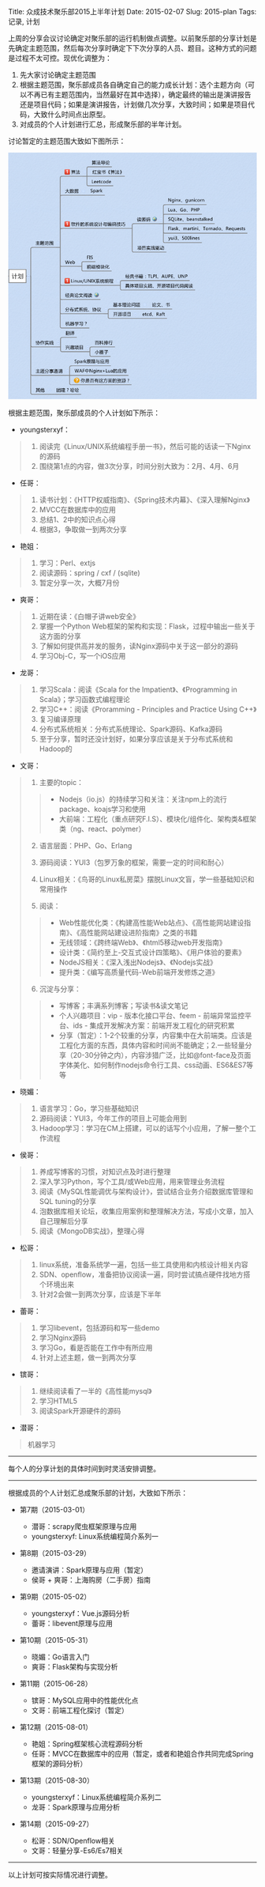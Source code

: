Title: 众成技术聚乐部2015上半年计划
Date: 2015-02-07
Slug: 2015-plan
Tags: 记录, 计划

上周的分享会议讨论确定对聚乐部的运行机制做点调整。以前聚乐部的分享计划是先确定主题范围，然后每次分享时确定下下次分享的人员、题目。这种方式的问题是过程不太可控。现优化调整为：

1. 先大家讨论确定主题范围
2. 根据主题范围，聚乐部成员各自确定自己的能力成长计划：选个主题方向（可以不再已有主题范围内，当然最好在其中选择），确定最终的输出是演讲报告还是项目代码；如果是演讲报告，计划做几次分享，大致时间；如果是项目代码，大致什么时间点出原型。
3. 对成员的个人计划进行汇总，形成聚乐部的半年计划。

讨论暂定的主题范围大致如下图所示：

![2015-plan-topic](https://raw.githubusercontent.com/HappyTechGroup/HappyTechGroup.github.io/master/upload/pics/2015-plan-topic.png)

根据主题范围，聚乐部成员的个人计划如下所示：

- youngsterxyf：

> 1. 阅读完《Linux/UNIX系统编程手册一书》，然后可能的话读一下Nginx的源码
> 2. 围绕第1点的内容，做3次分享，时间分别大致为：2月、4月、6月

- 任哥：

> 1. 读书计划：《HTTP权威指南》、《Spring技术内幕》、《深入理解Nginx》
> 2. MVCC在数据库中的应用
> 3. 总结1、2中的知识点心得
> 4. 根据3，争取做一到两次分享

- 艳姐：

> 1. 学习：Perl、extjs
> 2. 阅读源码：spring / cxf / (sqlite)
> 3. 暂定分享一次，大概7月份

- 爽哥：

> 1. 近期在读：《白帽子讲web安全》
> 2. 掌握一个Python Web框架的架构和实现：Flask，过程中输出一些关于这方面的分享
> 3. 了解如何提供高并发的服务，读Nginx源码中关于这一部分的源码
> 4. 学习Obj-C，写一个iOS应用

- 龙哥：

> 1. 学习Scala：阅读《Scala for the Impatient》、《Programming in Scala》；学习函数式编程理论
> 2. 学习C++：阅读《Proramming - Principles and Practice Using C++》
> 3. 复习编译原理
> 4. 分布式系统相关：分布式系统理论、Spark源码、Kafka源码
> 5. 至于分享，暂时还没计划好，如果分享应该是关于分布式系统和Hadoop的

- 文哥：

> 1. 主要的topic：
>>    - Nodejs（io.js）的持续学习和关注：关注npm上的流行package、koajs学习和使用
>>    - 大前端：工程化（重点研究F.I.S）、模块化/组件化、架构类&框架类（ng、react、polymer）
>
> 2. 语言层面：PHP、Go、Erlang
>
> 3. 源码阅读：YUI3（包罗万象的框架，需要一定的时间和耐心）
>
> 4. Linux相关：《鸟哥的Linux私房菜》摆脱Linux文盲，学一些基础知识和常用操作
>
> 5. 阅读：
>>    - Web性能优化类：《构建高性能Web站点》、《高性能网站建设指南》、《高性能网站建设进阶指南》之类的书籍
>>    - 无线领域：《跨终端Web》、《html5移动web开发指南》
>>    - 设计类：《简约至上-交互式设计四策略》、《用户体验的要素》
>>    - NodeJS相关：《深入浅出Nodejs》、《Nodejs实战》
>>    - 提升类：《编写高质量代码-Web前端开发修炼之道》
>
> 6. 沉淀与分享：
>>    - 写博客；丰满系列博客；写读书&读文笔记
>>    - 个人兴趣项目：vip - 版本化接口平台、feem - 前端异常监控平台、ids - 集成开发解决方案：前端开发工程化的研究积累
>>    - 分享（暂定）：1-2个较重的分享，内容集中在大前端类。应该是工程化方面的东西，具体内容和时间尚不能确定；2.一些轻量分享（20-30分钟之内），内容涉猎广泛，比如@font-face及页面字体美化、如何制作nodejs命令行工具、css动画、ES6&ES7等等

- 晓媚：

> 1. 语言学习：Go，学习些基础知识
> 2. 源码阅读：YUI3，今年工作的项目上可能会用到
> 3. Hadoop学习：学习在CM上搭建，可以的话写个小应用，了解一整个工作流程

- 侯哥：

> 1. 养成写博客的习惯，对知识点及时进行整理
> 2. 深入学习Python，写个工具/或Web应用，用来管理业务流程
> 3. 阅读《MySQL性能调优与架构设计》，尝试结合业务介绍数据库管理和SQL tuning的分享
> 4. 泡数据库相关论坛，收集应用案例和整理解决方法，写成小文章，加入自己理解后分享
> 5. 阅读《MongoDB实战》，整理心得

- 松哥：

> 1. linux系统，准备系统学一遍，包括一些工具使用和内核设计相关内容
> 2. SDN、openflow，准备把协议阅读一遍，同时尝试搞点硬件找地方搭个环境出来
> 3. 针对2会做一到两次分享，应该是下半年

- 蕾哥：

> 1. 学习libevent，包括源码和写一些demo
> 2. 学习Nginx源码
> 3. 学习Go，看是否能在工作中有所应用
> 4. 针对上述主题，做一到两次分享

- 镔哥：

> 1. 继续阅读看了一半的《高性能mysql》
> 2. 学习HTML5
> 3. 阅读Spark开源硬件的源码

- 潜哥：

> 机器学习

------

每个人的分享计划的具体时间到时灵活安排调整。

------

根据成员的个人计划汇总成聚乐部的计划，大致如下所示：

- 第7期（2015-03-01）

  - 潜哥：scrapy爬虫框架原理与应用
  - youngsterxyf: Linux系统编程简介系列一

- 第8期（2015-03-29）

  - 邀请演讲：Spark原理与应用（暂定）
  - 侯哥 + 爽哥：上海购房（二手房）指南

- 第9期（2015-05-02）

  - youngsterxyf：Vue.js源码分析
  - 蕾哥：libevent原理与应用

- 第10期（2015-05-31）

  - 晓媚：Go语言入门
  - 爽哥：Flask架构与实现分析

- 第11期（2015-06-28）

  - 镔哥：MySQL应用中的性能优化点
  - 文哥：前端工程化探讨（暂定）

- 第12期（2015-08-01）

  - 艳姐：Spring框架核心流程源码分析
  - 任哥：MVCC在数据库中的应用（暂定，或者和艳姐合作共同完成Spring框架的源码分析）

- 第13期（2015-08-30）

  - youngsterxyf：Linux系统编程简介系列二
  - 龙哥：Spark原理与应用分析

- 第14期（2015-09-27）

  - 松哥：SDN/Openflow相关
  - 文哥：轻量分享-Es6/Es7相关

------

以上计划可按实际情况进行调整。
